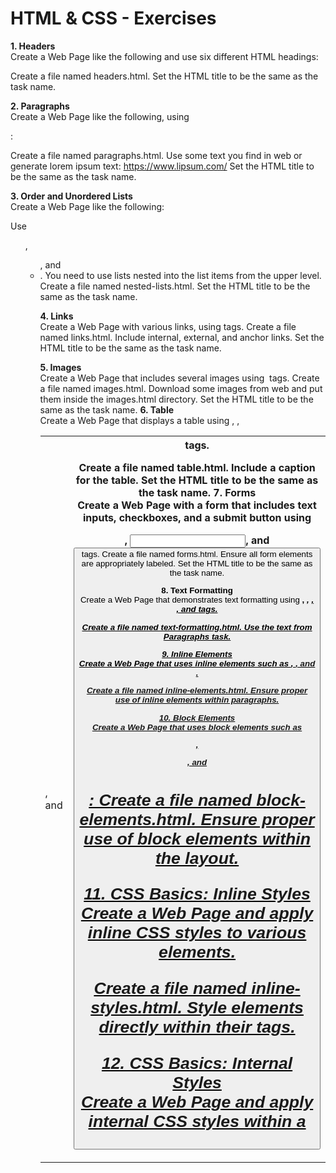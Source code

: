 # HTML & CSS - Exercises #

**1. Headers** <br>
Create a Web Page like the following and use six different HTML headings:
 
Create a file named headers.html. Set the HTML title to be the same as the task name.

**2. Paragraphs** <br>
Create a Web Page like the following, using <p>:
 
Create a file named paragraphs.html. Use some text you find in web or generate lorem ipsum text: https://www.lipsum.com/
Set the HTML title to be the same as the task name.

**3. Order and Unordered Lists** <br>
Create a Web Page like the following:
 
Use <ol>, <ul>, and <li>. You need to use lists nested into the list items from the upper level.
Create a file named nested-lists.html. Set the HTML title to be the same as the task name.

**4. Links** <br>
Create a Web Page with various links, using <a> tags.
Create a file named links.html. Include internal, external, and anchor links. Set the HTML title to be the same as the task name.

**5. Images** <br>
Create a Web Page that includes several images using <img> tags.
Create a file named images.html. Download some images from web and put them inside the images.html directory. Set the HTML title to be the same as the task name.
**6. Table** <br>
Create a Web Page that displays a table using <table>, <tr>, <td>, and <th> tags.
 
Create a file named table.html. Include a caption for the table. Set the HTML title to be the same as the task name.
**7. Forms** <br>
Create a Web Page with a form that includes text inputs, checkboxes, and a submit button using <form>, <input>, and <button> tags.
Create a file named forms.html. Ensure all form elements are appropriately labeled. Set the HTML title to be the same as the task name.

**8. Text Formatting** <br>
Create a Web Page that demonstrates text formatting using <b>, <i>, <u>, <strong>, and <em> tags.

Create a file named text-formatting.html. Use the text from Paragraphs task.

**9. Inline Elements** <br>
Create a Web Page that uses inline elements such as <span>, <a>, and <img>.
 
Create a file named inline-elements.html. Ensure proper use of inline elements within paragraphs.

**10.	Block Elements** <br>
Create a Web Page that uses block elements such as <div>, <p>, and <h1>:
Create a file named block-elements.html. Ensure proper use of block elements within the layout.

**11. CSS Basics: Inline Styles** <br>
Create a Web Page and apply inline CSS styles to various elements.
 
Create a file named inline-styles.html. Style elements directly within their tags. 

**12. CSS Basics: Internal Styles** <br>
Create a Web Page and apply internal CSS styles within a <style> tag in the head section.
Create a file named internal-styles.html. Redesign the previous task to use internal stylesheet rather than inline.

**13.	CSS Basics: External Styles** <br>
Create a Web Page and link to an external CSS file to apply styles.
Create a file named external-styles.html. Create an external CSS file named styles.css. Set the HTML title to be the same as the task name. Redesign the previous task.

**14.	CSS Selectors: Class Selector** <br>
Create a Web Page and apply styles using class selectors.
Create a file named class-selector.html. Use the class attribute to style elements with an external CSS file. 

**15.	CSS Selectors: ID Selector** <br>
Create a Web Page and apply styles using ID selectors.
Create a file named id-selector.html. Use the id attribute to style elements with an external CSS file.

**16.	CSS Selectors: Universal Selector** <br>
Create a Web Page and apply styles using the universal selector.
Create a file named universal-selector.html. Apply styles to all elements on the page using an external CSS file. 

**17.	CSS Selectors: Grouping Selector** <br>
Create a Web Page and apply styles using grouping selectors.

Create a file named grouping-selector.html. Apply the same style to multiple elements using an external CSS file. 

**18.	CSS Typography: Font Family** <br>
Create a Web Page and demonstrate the use of different font families with CSS.
Create a file named font-family.html. Apply various font families to text using an external CSS file.

**19.	CSS Typography: Font Size** <br>
Create a Web Page and demonstrate the use of different font sizes with CSS.
Create a file named font-size.html. Apply various font sizes to text using an external CSS file. 

**20.	CSS Typography: Font Style and Weight** <br>
Create a Web Page and demonstrate the use of font style and weight with CSS.
Create a file named font-style-weight.html. Apply different font styles and weights to text using an external CSS file. 

**21.	CSS Typography: Text Alignment** <br>
Create a Web Page and demonstrate the use of text alignment with CSS.
Create a file named text-alignment.html. Apply different text alignments to paragraphs using an external CSS file. 

**22.	CSS Typography: Line Height** <br>
Create a Web Page and demonstrate the use of line height with CSS.
Create a file named line-height.html. Adjust the line height of paragraphs using an external CSS file. 

**23.	CSS Colors: Background Color** <br>
Create a Web Page and demonstrate the use of background color with CSS.
Create a file named background-color.html. Apply different background colors to elements using an external CSS file. 

**24.	CSS Colors: Text Color** <br>
Create a Web Page and demonstrate the use of text color with CSS.
Create a file named text-color.html. Apply different text colors to elements using an external CSS file. 

**25.	CSS Colors: Border Color** <br>
Create a Web Page and demonstrate the use of border color with CSS.
Create a file named border-color.html. Apply different border colors to elements using an external CSS file.

**26.	CSS Background: Background Image** <br>
Create a Web Page and demonstrate the use of background images with CSS.
Create a file named background-image.html. Apply background images to elements using an external CSS file.

**27.	CSS Background: Background Size** <br>
Create a Web Page and demonstrate the use of the background-size property with CSS.
Create a file named background-size.html. 

**28.	CSS Pseudo-classes: Hover** <br>
Create a Web Page and demonstrate the use of the hover pseudo-class with CSS,
Create a file named hover.html. Apply hover effects to links and buttons using an external CSS file. Set the HTML title to be the same as the task name.

**29.	CSS Pseudo-elements: First-line** <br>
Create a Web Page and demonstrate the use of the ::first-line pseudo-element with CSS.
Create a file named first-line.html. Style the first line of paragraphs using an external CSS file. Set the HTML title to be the same as the task name.
